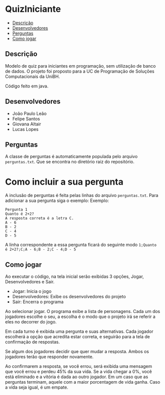 # QuizIniciante

- [Descrição](#descricao)
- [Desenvolvedores](#desenvolvedores)
- [Perguntas](#perguntas)
- [Como jogar](#como-jogar)


## Descrição

Modelo de quiz para iniciantes em programação, sem utilização de banco de dados.
O projeto foi proposto para a UC de Programação de Soluções Computacionais da UniBH.

Código feito em java.

## Desenvolvedores

- João Paulo Leão
- Felipe Santos
- Giovana Altair
- Lucas Lopes

## Perguntas

A classe de perguntas é automaticamente populada pelo arquivo ```perguntas.txt```. Que se encontra no diretório raiz do repositório.

# Como incluir a sua pergunta

A inclusão de perguntas é feita pelas linhas do arquivo ```perguntas.txt```. Para adicionar a sua pergunta siga o exemplo:
Exemplo:

```
Pergunta 1
Quanto é 2+2?
A resposta correta é a letra C.
A - 6
B - 2
C - 4
D - 5
```

A linha correspondente a essa pergunta ficará do seguinte modo
```1;Quanto é 2+2?;C;A - 6;B - 2;C - 4;D - 5```

## Como jogar

Ao executar o código, na tela inicial serão exibidas 3 opções, Jogar, Desenvolvedores e Sair.

- Jogar: Inicia o jogo
- Desenvolvedores: Exibe os desenvolvedores do projeto
- Sair: Encerra o programa

Ao selecionar jogar. O programa exibe a lista de personagens. Cada um dos jogadores escolhe o seu, a escolha é o modo que o projeto irá se referir a eles no decorrer do jogo.

Em cada turno é exibida uma pergunta e suas alternativas. Cada jogador escolherá a opção que acredita estar correta, e seguirão para a tela de confirmação de respostas.

Se algum dos jogadores decidir que quer mudar a resposta. Ambos os jogadores terão que responder novamente.

Ao confirmarem a resposta, se você errou, será exibida uma mensagem que você errou e perdeu 45% da sua vida.
Se a vida chegar a 0%, você está eliminado e a vitória é dada ao outro jogador.
Em um caso que as perguntas terminam, aquele com a maior porcentagem de vida ganha. Caso a vida seja igual, é um empate.

